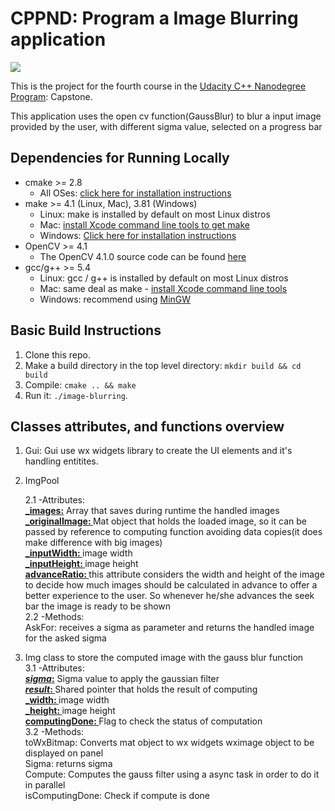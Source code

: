 # CPPND: Program a Image Blurring application

<img src="data/traffic_simulation.gif"/>

This is the project for the fourth course in the [Udacity C++ Nanodegree Program](https://www.udacity.com/course/c-plus-plus-nanodegree--nd213): Capstone. 

This application uses the open cv function(GaussBlur) to blur a input image provided by the user, with different sigma value, selected on a progress bar

## Dependencies for Running Locally
* cmake >= 2.8
  * All OSes: [click here for installation instructions](https://cmake.org/install/)
* make >= 4.1 (Linux, Mac), 3.81 (Windows)
  * Linux: make is installed by default on most Linux distros
  * Mac: [install Xcode command line tools to get make](https://developer.apple.com/xcode/features/)
  * Windows: [Click here for installation instructions](http://gnuwin32.sourceforge.net/packages/make.htm)
* OpenCV >= 4.1
  * The OpenCV 4.1.0 source code can be found [here](https://github.com/opencv/opencv/tree/4.1.0)
* gcc/g++ >= 5.4
  * Linux: gcc / g++ is installed by default on most Linux distros
  * Mac: same deal as make - [install Xcode command line tools](https://developer.apple.com/xcode/features/)
  * Windows: recommend using [MinGW](http://www.mingw.org/)

## Basic Build Instructions

1. Clone this repo.
2. Make a build directory in the top level directory: `mkdir build && cd build`
3. Compile: `cmake .. && make`
4. Run it: `./image-blurring`.

## Classes attributes, and functions overview

1. Gui: Gui use wx widgets library to create the UI elements and it's handling entitites.<br/>
2. ImgPool

    2.1 -Attributes:<br/>
        <u><b> _images:</b></u> Array that saves during runtime the handled images<br/>
          <u><b>_originalImage: </b></u>Mat object that holds the loaded image, so it can be passed by reference to computing function avoiding data copies(it does make difference with big images)<br/>
          <u><b>_inputWidth: </b></u>image width<br/>
          <u><b>_inputHeight: </b></u>image height<br/>
          <u><b>advanceRatio: </b></u>this attribute considers the width and height of the image to decide how much images should be calculated in advance to offer a better experience to the user. So whenever he/she advances the seek bar the image is ready to be shown<br/>
      2.2 -Methods:<br/>
        AskFor: receives a sigma as parameter and returns the handled image for the asked sigma<br/>


3. Img class to store the computed image with the gauss blur function<br/>
  3.1 -Attributes:<br/>
     <u><b> _sigma_:</b></u> Sigma value to apply the gaussian filter<br/>
       <u><b>_result_: </b></u>Shared pointer that holds the result of computing<br/>
       <u><b>_width: </b></u>image width<br/>
       <u><b>_height: </b></u>image height<br/>
       <u><b>computingDone: </b></u>Flag to check the status of computation<br/>
  3.2 -Methods:<br/>
    toWxBitmap: Converts mat object to wx widgets wximage object to be displayed on panel<br/>
    Sigma: returns sigma<br/>
    Compute: Computes the gauss filter using a async task in order to do it in parallel<br/>
    isComputingDone: Check if compute is done<br/>